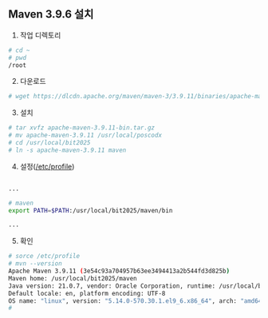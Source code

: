## Maven 3.9.6 설치

1. 작업 디렉토리
```sh
# cd ~
# pwd
/root
```

2. 다운로드
```sh
# wget https://dlcdn.apache.org/maven/maven-3/3.9.11/binaries/apache-maven-3.9.11-bin.tar.gz
```
   
3. 설치
```sh
# tar xvfz apache-maven-3.9.11-bin.tar.gz
# mv apache-maven-3.9.11 /usr/local/poscodx
# cd /usr/local/bit2025
# ln -s apache-maven-3.9.11 maven
```
   
4. 설정([/etc/profile](https://github.com/sung9920/rocky-practices/blob/main/lx/etc/profile))
```sh

...

# maven
export PATH=$PATH:/usr/local/bit2025/maven/bin

...

```

5. 확인
```sh
# sorce /etc/profile
# mvn --version
Apache Maven 3.9.11 (3e54c93a704957b63ee3494413a2b544fd3d825b)
Maven home: /usr/local/bit2025/maven
Java version: 21.0.7, vendor: Oracle Corporation, runtime: /usr/local/bit2025/jdk-21.0.7
Default locale: en, platform encoding: UTF-8
OS name: "linux", version: "5.14.0-570.30.1.el9_6.x86_64", arch: "amd64", family: "unix"
#
```
